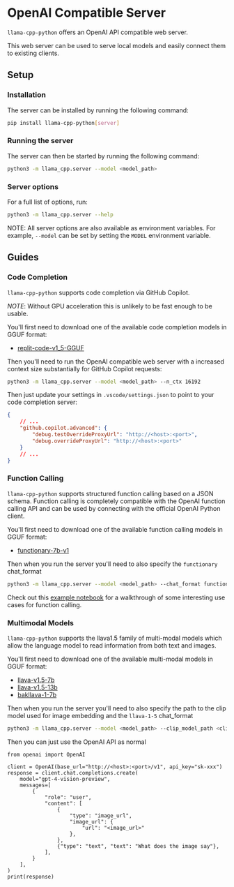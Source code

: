 # OpenAI Compatible Server

`llama-cpp-python` offers an OpenAI API compatible web server.

This web server can be used to serve local models and easily connect them to existing clients.

## Setup

### Installation

The server can be installed by running the following command:

```bash
pip install llama-cpp-python[server]
```

### Running the server

The server can then be started by running the following command:

```bash
python3 -m llama_cpp.server --model <model_path>
```

### Server options

For a full list of options, run:

```bash
python3 -m llama_cpp.server --help
```

NOTE: All server options are also available as environment variables. For example, `--model` can be set by setting the `MODEL` environment variable.

## Guides

### Code Completion

`llama-cpp-python` supports code completion via GitHub Copilot.

*NOTE*: Without GPU acceleration this is unlikely to be fast enough to be usable.

You'll first need to download one of the available code completion models in GGUF format:

- [replit-code-v1_5-GGUF](https://huggingface.co/abetlen/replit-code-v1_5-3b-GGUF)

Then you'll need to run the OpenAI compatible web server with a increased context size substantially for GitHub Copilot requests:

```bash
python3 -m llama_cpp.server --model <model_path> --n_ctx 16192
```

Then just update your settings in `.vscode/settings.json` to point to your code completion server:

```json
{
    // ...
    "github.copilot.advanced": {
        "debug.testOverrideProxyUrl": "http://<host>:<port>",
        "debug.overrideProxyUrl": "http://<host>:<port>"
    }
    // ...
}
```

### Function Calling

`llama-cpp-python` supports structured function calling based on a JSON schema.
Function calling is completely compatible with the OpenAI function calling API and can be used by connecting with the official OpenAI Python client.

You'll first need to download one of the available function calling models in GGUF format:

- [functionary-7b-v1](https://huggingface.co/abetlen/functionary-7b-v1-GGUF)

Then when you run the server you'll need to also specify the `functionary` chat_format

```bash
python3 -m llama_cpp.server --model <model_path> --chat_format functionary
```

Check out this [example notebook](https://github.com/abetlen/llama-cpp-python/blob/main/examples/notebooks/Functions.ipynb) for a walkthrough of some interesting use cases for function calling.

### Multimodal Models

`llama-cpp-python` supports the llava1.5 family of multi-modal models which allow the language model to
read information from both text and images.

You'll first need to download one of the available multi-modal models in GGUF format:

- [llava-v1.5-7b](https://huggingface.co/mys/ggml_llava-v1.5-7b)
- [llava-v1.5-13b](https://huggingface.co/mys/ggml_llava-v1.5-13b)
- [bakllava-1-7b](https://huggingface.co/mys/ggml_bakllava-1)

Then when you run the server you'll need to also specify the path to the clip model used for image embedding and the `llava-1-5` chat_format

```bash
python3 -m llama_cpp.server --model <model_path> --clip_model_path <clip_model_path> --chat_format llava-1-5
```

Then you can just use the OpenAI API as normal

```python3
from openai import OpenAI

client = OpenAI(base_url="http://<host>:<port>/v1", api_key="sk-xxx")
response = client.chat.completions.create(
    model="gpt-4-vision-preview",
    messages=[
        {
            "role": "user",
            "content": [
                {
                    "type": "image_url",
                    "image_url": {
                        "url": "<image_url>"
                    },
                },
                {"type": "text", "text": "What does the image say"},
            ],
        }
    ],
)
print(response)
```